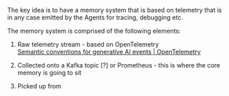 The key idea is to have a memory system that is based on telemetry that is in any case emitted by the Agents for tracing, debugging etc.

The memory system is comprised of the following elements:

1) Raw telemetry stream - based on OpenTelemetry  
	[Semantic conventions for generative AI events | OpenTelemetry](https://opentelemetry.io/docs/specs/semconv/gen-ai/gen-ai-events/)

2) Collected onto a Kafka topic [?] or Prometheus - this is where the core memory is going to sit

3) Picked up from 



